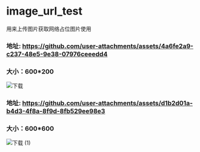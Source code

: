 # image_url_test
用来上传图片获取网络占位图片使用


### 地址: https://github.com/user-attachments/assets/4a6fe2a9-c237-48e5-9e38-07976ceeedd4
### 大小：600*200
![下载](https://github.com/user-attachments/assets/4a6fe2a9-c237-48e5-9e38-07976ceeedd4)

### 地址: https://github.com/user-attachments/assets/d1b2d01a-b4d3-4f8a-8f9d-8fb529ee98e3
### 大小：600*600
![下载 (1)](https://github.com/user-attachments/assets/d1b2d01a-b4d3-4f8a-8f9d-8fb529ee98e3)
